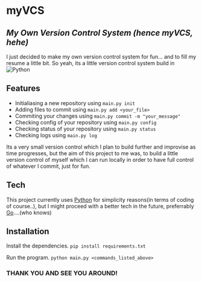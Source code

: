 # myVCS
## _My Own Version Control System (hence myVCS, hehe)_


I just decided to make my own version control system for fun... and to fill my resume a little bit.
So yeah, its a little version control system build in  ![Python](https://img.shields.io/badge/python-3670A0?style=for-the-badge&logo=python&logoColor=ffdd54)

## Features

- Initialiasing a new repository using ``` main.py init ```
- Adding files to commit using ``` main.py add <your_file> ```
- Commiting your changes using ``` main.py commit -m "your_message" ```
- Checking config of your repository using ```main.py config```
- Checking status of your repository using ```main.py status```
- Checking logs using ```main.py log```

Its a very small version control which I plan to build further and improvise as time progresses, but the aim of this project to me was, to build a little version control of myself which I can run locally in order to have full control of whatever I commit, just for fun.

## Tech

This project currently uses [Python](https://python.org) for simplicity reasons(in terms of coding of course..), but I might proceed with a better tech in the future, preferrably [Go](https://go.dev)....(who knows)

## Installation

Install the dependencies.
```pip install requirements.txt```

Run the program.
```python main.py <commands_listed_above>```


### THANK YOU AND SEE YOU AROUND!